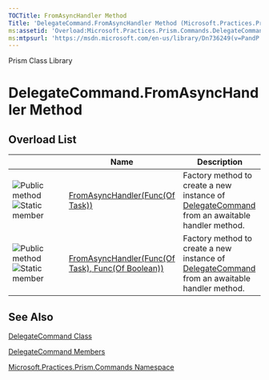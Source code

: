```yaml
---
TOCTitle: FromAsyncHandler Method
Title: 'DelegateCommand.FromAsyncHandler Method (Microsoft.Practices.Prism.Commands)'
ms:assetid: 'Overload:Microsoft.Practices.Prism.Commands.DelegateCommand.FromAsyncHandler'
ms:mtpsurl: 'https://msdn.microsoft.com/en-us/library/Dn736249(v=PandP.50)'
---
```


Prism Class Library

# DelegateCommand.FromAsyncHandler Method

## Overload List

<table>
<colgroup>
<col width="33%" />
<col width="33%" />
<col width="33%" />
</colgroup>
<thead>
<tr class="header">
<th> </th>
<th>Name</th>
<th>Description</th>
</tr>
</thead>
<tbody>
<tr class="odd">
<td><img src="https://msdn.microsoft.com/en-us/Dn736249.pubmethod(en-us,PandP.50).gif" title="Public method" /><img src="https://msdn.microsoft.com/en-us/Dn736249.static(en-us,PandP.50).gif" title="Static member" /></td>
<td><a href="https://msdn.microsoft.com/en-us/library/dn736189(v=pandp.50)">	FromAsyncHandler(Func(Of Task))</a></td>
<td><div class="summary">
Factory method to create a new instance of <a href="https://msdn.microsoft.com/en-us/library/microsoft.practices.prism.commands.delegatecommand(v=pandp.50)">DelegateCommand</a> from an awaitable handler method.
</div></td>
</tr>
<tr class="even">
<td><img src="https://msdn.microsoft.com/en-us/Dn736249.pubmethod(en-us,PandP.50).gif" title="Public method" /><img src="https://msdn.microsoft.com/en-us/Dn736249.static(en-us,PandP.50).gif" title="Static member" /></td>
<td><a href="https://msdn.microsoft.com/en-us/library/dn736304(v=pandp.50)">	FromAsyncHandler(Func(Of Task), Func(Of Boolean))</a></td>
<td><div class="summary">
Factory method to create a new instance of <a href="https://msdn.microsoft.com/en-us/library/microsoft.practices.prism.commands.delegatecommand(v=pandp.50)">DelegateCommand</a> from an awaitable handler method.
</div></td>
</tr>
</tbody>
</table>

## See Also

[DelegateCommand Class](https://msdn.microsoft.com/en-us/library/microsoft.practices.prism.commands.delegatecommand(v=pandp.50))

[DelegateCommand Members](https://msdn.microsoft.com/en-us/library/microsoft.practices.prism.commands.delegatecommand_members(v=pandp.50))

[Microsoft.Practices.Prism.Commands Namespace](https://msdn.microsoft.com/en-us/library/microsoft.practices.prism.commands(v=pandp.50))
